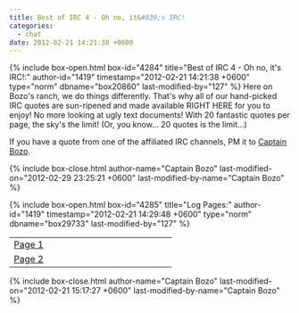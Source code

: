 ```yaml
---
title: Best of IRC 4 - Oh no, it&#039;s IRC!
categories:
  - chat
date: 2012-02-21 14:21:38 +0600
---
```

{% include box-open.html box-id="4284" title="Best of IRC 4 - Oh no, it's IRC!:" author-id="1419" timestamp="2012-02-21 14:21:38 +0600" type="norm" dbname="box20860" last-modified-by="127" %}
Here on Bozo's ranch, we do things differently. That's why all of our hand-picked IRC quotes are sun-ripened and made available RIGHT HERE for you to enjoy! No more looking at ugly text documents! With 20 fantastic quotes per page, the sky's the limit! (Or, you know... 20 quotes is the limit...)<p/>

If you have a quote from one of the affiliated IRC channels, PM it to <a href="http://forum.starmen.net/members/Captain-Bozo/">Captain Bozo</a>.<p/>
{% include box-close.html author-name="Captain Bozo" last-modified-on="2012-02-29 23:25:21 +0600" last-modified-by-name="Captain Bozo" %}

{% include box-open.html box-id="4285" title="Log Pages:" author-id="1419" timestamp="2012-02-21 14:29:48 +0600" type="norm" dbname="box29733" last-modified-by="127" %}
<table border="0">
<tr>
<td VALIGN="middle" width="275">
<a href="http://starmen.net/chat/boirc/boirc4/page01.php">Page 1</a>
</td>
</tr>
<tr>
<td VALIGN="middle" width="275">
<a href="http://starmen.net/chat/boirc/boirc4/page02.php">Page 2</a>
</td>
</tr>
</table>
{% include box-close.html author-name="Captain Bozo" last-modified-on="2012-02-21 15:17:27 +0600" last-modified-by-name="Captain Bozo" %}
